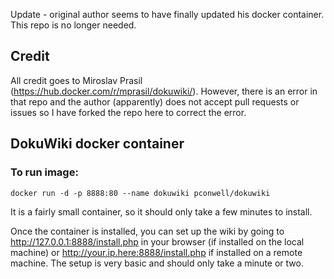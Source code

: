Update - original author seems to have finally updated his docker container. This repo is no longer needed.

## Credit

All credit goes to Miroslav Prasil (https://hub.docker.com/r/mprasil/dokuwiki/). However, there is an error in that repo and the author (apparently) does not accept pull requests or issues so I have forked the repo here to correct the error.

## DokuWiki docker container

### To run image:

`docker run -d -p 8888:80 --name dokuwiki pconwell/dokuwiki`

It is a fairly small container, so it should only take a few minutes to install.

Once the container is installed, you can set up the wiki by going to http://127.0.0.1:8888/install.php in your browser (if installed on the local machine) or http://your.ip.here:8888/install.php if installed on a remote machine. The setup is very basic and should only take a minute or two.
